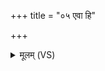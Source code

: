 +++
title = "०५ एवा हि"

+++
<details><summary>मूलम् (VS)</summary>

ए॒वा हि ते॒ विभू॑तय ऊ॒तय॑ इन्द्र॒ माव॑ते। स॒द्यश्चि॒त्सन्ति॑ दा॒शुषे॑ ॥
</details>